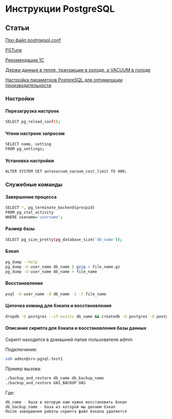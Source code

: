 # Инструкции PostgreSQL

## Статьи
[Про файл postrgesql.conf](https://edu.postgrespro.ru/dba1/dba1_03_tools_configuration.html)

[PGTune](https://pgtune.leopard.in.ua/#/)

[Рекомендации 1С](https://its.1c.ru/db/metod8dev/content/5866/hdoc)

[Держи данные в тепле, транзакции в холоде, а VACUUM в голоде](https://infostart.ru/public/1191667/)

[Настройка параметров PostgreSQL для оптимизации производительности](https://habr.com/ru/post/458952/)

### Настройки

#### Перезагрузка настроек
```sh
SELECT pg_reload_conf();
```

#### Чтени настроек запросом
```sh
SELECT name, setting
FROM pg_settings;
```

#### Установка настройки
```sh
ALTER SYSTEM SET autovacuum_vacuum_cost_limit TO 400;
```

### Служебные команды

#### Завершение процесса
```sh
SELECT *, pg_terminate_backend(procpid)
FROM pg_stat_activity
WHERE usename='username';
```

#### Размер базы
```sh
SELECT pg_size_pretty(pg_database_size('db_name'));
```

#### Бэкап
```sh
pg_dump --help
pg_dump -U user_name db_name | gzip > file_name.gz
pg_dump -U user_name db_name > file_name 
```

#### Восстановление
```sh
psql -U user_name -d db_name -1 -f file_name
```

#### Цепочка команд для бэкапа и восстановления
```sh
dropdb -U postgres --if-exists db_name && createdb -U postgres -O postgres db_name && pg_dump -U postgres db_backup_name > file_name && psql -U postgres -d db_name -1 -f file_name && rm file_name 
```

#### Описание скрипта для бэкапа и восстановления базы данных
Скрипт находится в домашней папке пользователя admin

Подключение:
```sh
ssh admin@srv-pgsql-test1 
```
Пример вызова:
```sh
./backup_and_restore db_name db_backup_name
./backup_and_restore UAS_BACKUP UAS 
```
Где:
```sh
db_name - база в которую нам нужно восстановить бэкап
db_backup_name - база из которой мы делаем бэкап
После завершения работы скрипта файл бэкапа удаляется
```